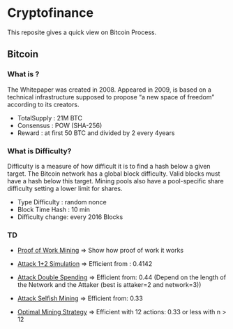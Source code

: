 # Cryptofinance
This reposite gives a quick view on Bitcoin Process.

## Bitcoin
### What is ?
The Whitepaper was created in 2008. Appeared in 2009, is based on 
a technical infrastructure supposed to propose “a new space of freedom” 
according to its creators.
- TotalSupply : 21M BTC
- Consensus : POW (SHA-256)
- Reward : at first 50 BTC and divided by 2 every 4years

### What is Difficulty?
Difficulty is a measure of how difficult it is to 
find a hash below a given target.
The Bitcoin network has a global block 
difficulty. Valid blocks must have a hash below 
this target. Mining pools also have a 
pool-specific share difficulty setting a lower 
limit for shares.
- Type Difficulty : random nonce
- Block Time Hash : 10 min
- Difficulty change: every 2016 Blocks

### TD
- [Proof of Work Mining](https://github.com/redek-zelton/Cryptofinance/tree/main/Proof%20of%20Work%20Mining) => Show how proof of work it works 

- [Attack 1+2 Simulation](https://github.com/redek-zelton/Cryptofinance/tree/main/Attack%201%2B2) => Efficient from : 0.4142

- [Attack Double Spending](https://github.com/redek-zelton/Cryptofinance/tree/main/Attack%20Double%20Spending) => Efficient from: 0.44 (Depend on the length of the Network and the Attaker (best is attaker=2 and network=3))

- [Attack Selfish Mining](https://github.com/redek-zelton/Cryptofinance/tree/main/Attack%20Selfish%20Mining) => Efficient from: 0.33

- [Optimal Mining Strategy](https://github.com/redek-zelton/Cryptofinance/tree/main/Méthode%20de%20Minage%20Optimal) => Efficient with 12 actions: 0.33 or less with n > 12
